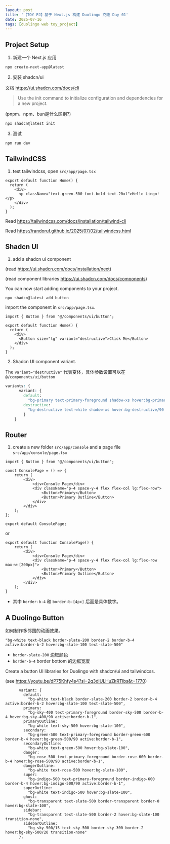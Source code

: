 ```yaml
---
layout: post
title: '【TOY PJ】基于 Next.js 构建 Duolingo 克隆 Day 01' 
date: 2025-07-16
tags: [duolingo web toy_project]
---
```


## Project Setup 

1. 新建一个 Next.js 应用

```
npx create-next-app@latest
```

2. 安装 shadcn/ui 

文档 <https://ui.shadcn.com/docs/cli>

> Use the init command to initialize configuration and dependencies for a new project.

(pnpm、npm、bun是什么区别?)

```
npx shadcn@latest init
```

3. 测试

```bash
npm run dev
```

## TailwindCSS 

1. test tailwindcss, open `src/app/page.tsx`

```tsx
export default function Home() {
  return (
    <div>
      <p className="text-green-500 font-bold text-20xl">Hello Lingo!</p>
    </div>
  );   
}
```

Read <https://tailwindcss.com/docs/installation/tailwind-cli>

Read <https://randoruf.github.io/2025/07/02/tailwindcss.html>

## Shadcn UI 

1. add a shadcn ui component 

(read <https://ui.shadcn.com/docs/installation/next>)

(read component libraries <https://ui.shadcn.com/docs/components>)

You can now start adding components to your project.

```bash
npx shadcn@latest add button
```

import the component in `src/app/page.tsx`. 

```tsx
import { Button } from "@/components/ui/button";

export default function Home() {
  return (
    <div>
      <Button size="lg" variant="destructive">Click Me</Button>
    </div>
  );   
}
```

2. Shadcn UI component variant. 

The `variant="destructive"` 代表变体，具体参数设置可以在 `@/components/ui/button`

```css
variants: {
      variant: {
        default:
          "bg-primary text-primary-foreground shadow-xs hover:bg-primary/90",
        destructive:
          "bg-destructive text-white shadow-xs hover:bg-destructive/90 focus-visible:ring-destructive/20 dark:focus-visible:ring-destructive/40 dark:bg-destructive/60",
        }
    }
```

## Router

1. create a new folder `src/app/console` and a page file `src/app/console/page.tsx`

```tsx
import { Button } from "@/components/ui/button";

const ConsolePage = () => {
    return (
        <div>
            <div>Console Page</div>
            <div className="p-4 space-y-4 flex flex-col lg:flex-row">
                <Button>Primary</Button>
                <Button>Primary Outline</Button>
            </div>
        </div>
    );
}; 

export default ConsolePage; 
```

or 

```tsx
export default function ConsolePage() {
    return (
        <div>
            <div>Console Page</div>
            <div className="p-4 space-y-4 flex flex-col lg:flex-row max-w-[200px]">
                <Button>Primary</Button>
                <Button>Primary Outline</Button>
            </div>
        </div>
    );
}
```

- 其中 `border-b-4` 和 `border-b-[4px]` 后面是具体数字。

## A Duolingo Button 

如何制作多邻国的动画效果。

```
"bg-white text-black border-slate-200 border-2 border-b-4 active:border-b-2 hover:bg-slate-100 text-slate-500"
```

- `border-slate-200` 边框颜色
- `border-b-4` border bottom 的边框宽度

Create a button UI libraries for Duolingo with shadcn/ui and tailwindcss. 

(see <https://youtu.be/dP75Khfy4s4?si=2q3dlULHuZkRTlbs&t=1770>)

```tsx
      variant: {
        default:
          "bg-white text-black border-slate-200 border-2 border-b-4 active:border-b-2 hover:bg-slate-100 text-slate-500",
        primary: 
          "bg-sky-400 text-primary-foreground border-sky-500 border-b-4 hover:bg-sky-400/90 active:border-b-1", 
        primaryOutline:
          "bg-white text-sky-500 hover:bg-slate-100", 
        secondary:
          "bg-green-500 text-primary-foreground border-green-600 border-b-4 hover:bg-green-500/90 active:border-b-1", 
        secondaryOutline:
          "bg-white text-green-500 hover:bg-slate-100", 
        danger:
          "bg-rose-500 text-primary-foreground border-rose-600 border-b-4 hover:bg-rose-500/90 active:border-b-1", 
        dangerOutline:
          "bg-white text-rose-500 hover:bg-slate-100", 
        super:
          "bg-indigo-500 text-primary-foreground border-indigo-600 border-b-4 hover:bg-indigo-500/90 active:border-b-1", 
        superOutline:
          "bg-white text-indigo-500 hover:bg-slate-100", 
        ghost:
          "bg-transparent text-slate-500 border-transparent border-0 hover:bg-slate-100", 
        sidebar:
          "bg-transparent text-slate-500 border-2 hover:bg-slate-100 transition-none", 
        sidebarOutline:
          "bg-sky-500/15 text-sky-500 border-sky-300 border-2 hover:bg-sky-500/20 transition-none"
      },
```


## 